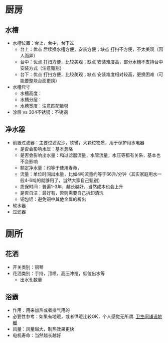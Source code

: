 # 厨房
## 水槽
- 水槽位置：台上，台中，台下盆  
  - 台上：优点 后续换水槽方便，安装方便；缺点 打扫不方便，不太美观（因人而异）  
  - 台中：优点 打扫方便，比较美观；缺点 安装难度高，部分水槽不支持台中安装方式（注意甄别）  
  - 台下：优点 打扫方便，比较美观；缺点 安装难度相对较高，更换困难（可能要整块台面更换）  
- 水槽尺寸  
  - 水槽高度：
  - 水槽分层：  
  - 水槽宽度：注意匹配能够  
- 涂层 vs 304不锈钢：不锈钢
## 净水器
- 前置过滤器：主要过滤泥沙，铁锈，大颗粒物质，用于保护用水电器
  - 是否会影响水压：基本忽略
  - 是否会影响出水量：和过滤器流量，水管流量，水压等都有关系，基本也不会影响
  - 额定净水量：约等于使用寿命，
  - 流量：单位时间出水量，比如4吨流量约等于66升/分钟（其实家庭用水一般4-6吨的就够用了，当然大家自己甄别）
  - 质保时间：普遍1-3年，越长越好，当然成本也会上升
  - 是否自洁：最好有，否则需要自己拆卸清洗
  - 铜包铝：避免铜中其他金属的析出
- 软水器
- 过滤器
# 厕所 
## 花洒
- 开关类别：钢琴
- 花洒类别：手持，顶喷，高压冲抢，低位出水等
  - 出水孔数量
## 浴霸
- 作用：用来加热或者排气用的
- 必要性参考：如果有地暖，或者供暖比较OK，个人感觉无所谓. [卫生间铺设地暖](https://www.zhihu.com/question/28846917)
- 风量：风量越大，制热效果更快
- 电机寿命：当然越长越好
